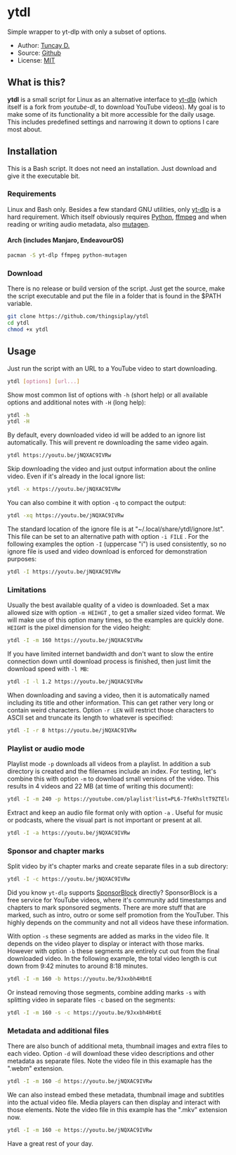 # ytdl

Simple wrapper to yt-dlp with only a subset of options.

- Author: [Tuncay D.](https://github.com/thingsiplay)
- Source: [Github](https://github.com/thingsiplay/ytdl)
- License: [MIT](LICENSE)

## What is this?

**ytdl** is a small script for Linux as an alternative interface to
[yt-dlp](https://github.com/yt-dlp/yt-dlp) (which itself is a fork from
_youtube-dl_, to download YouTube videos). My goal is to make some of its
functionality a bit more accessible for the daily usage. This includes
predefined settings and narrowing it down to options I care most about.

## Installation

This is a Bash script. It does not need an installation. Just download and give
it the executable bit.

### Requirements

Linux and Bash only. Besides a few standard GNU utilities, only
[yt-dlp](https://github.com/yt-dlp/yt-dlp) is a hard requirement. Which itself
obviously requires [Python](https://www.python.org/),
[ffmpeg](https://ffmpeg.org) and when reading or writing audio metadata, also
[mutagen](https://github.com/quodlibet/mutagen).

#### Arch (includes Manjaro, EndeavourOS)

```bash
pacman -S yt-dlp ffmpeg python-mutagen
```

### Download

There is no release or build version of the script. Just get the source, make
the script executable and put the file in a folder that is found in the $PATH
variable.

```bash
git clone https://github.com/thingsiplay/ytdl
cd ytdl
chmod +x ytdl
```

## Usage

Just run the script with an URL to a YouTube video to start downloading.

```bash
ytdl [options] [url...]
```

Show most common list of options with `-h` (short help) or all available
options and additional notes with `-H` (long help):

```bash
ytdl -h
ytdl -H
```

By default, every downloaded video id will be added to an ignore list
automatically. This will prevent re downloading the same video again.

```bash
ytdl https://youtu.be/jNQXAC9IVRw
```

Skip downloading the video and just output information about the online video.
Even if it's already in the local ignore list:

```bash
ytdl -x https://youtu.be/jNQXAC9IVRw
```

You can also combine it with option `-q` to compact the output:

```bash
ytdl -xq https://youtu.be/jNQXAC9IVRw
```

The standard location of the ignore file is at
"~/.local/share/ytdl/ignore.lst". This file can be set to an alternative path
with option `-i FILE` . For the following examples the option `-I` (uppercase
"i") is used consistently, so no ignore file is used and video download is
enforced for demonstration purposes:

```bash
ytdl -I https://youtu.be/jNQXAC9IVRw
```

### Limitations

Usually the best available quality of a video is downloaded. Set a max allowed
size with option `-m HEIHGT` , to get a smaller sized video format. We will
make use of this option many times, so the examples are quickly done. `HEIGHT`
is the pixel dimension for the video height:

```bash
ytdl -I -m 160 https://youtu.be/jNQXAC9IVRw
```

If you have limited internet bandwidth and don't want to slow the entire
connection down until download process is finished, then just limit the
download speed with `-l MB`:

```bash
ytdl -I -l 1.2 https://youtu.be/jNQXAC9IVRw
```

When downloading and saving a video, then it is automatically named including
its title and other information. This can get rather very long or contain weird
characters. Option `-r LEN` will restrict those characters to ASCII set and
truncate its length to whatever is specified:

```bash
ytdl -I -r 8 https://youtu.be/jNQXAC9IVRw
```

### Playlist or audio mode

Playlist mode `-p` downloads all videos from a playlist. In addition a sub
directory is created and the filenames include an index. For testing, let's
combine this with option `-m` to download small versions of the video. This
results in 4 videos and 22 MB (at time of writing this document):

```bash
ytdl -I -m 240 -p https://youtube.com/playlist?list=PL6-7feKhsltT9ZTElq6V2Z2EZN71wyxrX
```

Extract and keep an audio file format only with option `-a` . Useful for music
or podcasts, where the visual part is not important or present at all.

```bash
ytdl -I -a https://youtu.be/jNQXAC9IVRw
```

### Sponsor and chapter marks

Split video by it's chapter marks and create separate files in a sub directory:

```bash
ytdl -I -c https://youtu.be/jNQXAC9IVRw
```

Did you know `yt-dlp` supports [SponsorBlock](https://sponsor.ajay.app/)
directly? SponsorBlock is a free service for YouTube videos, where it's
community add timestamps and chapters to mark sponsored segments. There are
more stuff that are marked, such as intro, outro or some self promotion from
the YouTuber. This highly depends on the community and not all videos have
these information.

With option `-s` these segments are added as marks in the video file. It
depends on the video player to display or interact with those marks. However
with option `-b` these segments are entirely cut out from the final downloaded
video. In the following example, the total video length is cut down from 9:42
minutes to around 8:18 minutes.

```bash
ytdl -I -m 160 -b https://youtu.be/9Jxxbh4HbtE
```

Or instead removing those segments, combine adding marks `-s` with splitting
video in separate files `-c` based on the segments:

```bash
ytdl -I -m 160 -s -c https://youtu.be/9Jxxbh4HbtE
```

### Metadata and additional files

There are also bunch of additional meta, thumbnail images and extra files to
each video. Option `-d` will download these video descriptions and other
metadata as separate files. Note the video file in this examaple has the
".webm" extension.

```bash
ytdl -I -m 160 -d https://youtu.be/jNQXAC9IVRw
```

We can also instead embed these metadata, thumbnail image and subtitles into
the actual video file. Media players can then display and interact with those
elements. Note the video file in this example has the ".mkv" extension now.

```bash
ytdl -I -m 160 -e https://youtu.be/jNQXAC9IVRw
```

Have a great rest of your day.
